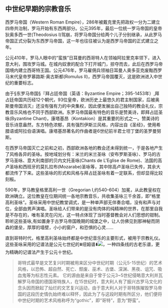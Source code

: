 ## 中世纪早期的宗教音乐

西罗马帝国（Western Roman Empire），286年被戴克里先把政权一分为二建立四帝共治制，罗马开始有东西两部分。公元395年，最后一位统一罗马帝国的皇帝狄奥多西一世(Theodosius I)驾崩，将罗马帝国分给两个儿子分别继承，从此罗马帝国正式分裂为东西罗马帝国，这一年也往往被认为是西罗马帝国的正式建立之年。

公元410年，罗马人眼中的“蛮族”日耳曼的西哥特人在领袖阿拉里克率领下，进入意大利，围攻罗马城。在城内奴隶的配合下打开城门，掠夺而去，此后在西罗马帝国境内建立西哥特王国。公元476年，罗马雇佣兵领袖日耳曼人奥多亚克废黜西罗马末代皇帝罗慕路斯·奥古斯都(Romulus Ⅱ)，西罗马帝国覆灭，这是欧洲进入中世纪的重要标志。

由于<span class="tooltip">§东罗马帝国§<span class="tooltiptext">『拜占廷帝国（英语：Byzantine Empire；395-1453年）,拜占廷帝国共历经12个朝代，93位皇帝，欧洲历史上最悠久的君主制国家，后被奥斯曼帝国消灭』</span></span>还没有强有力的中央集权，因此便发展出自己独特的教会礼仪，宗教音乐风格也不同于西部欧洲。东罗马帝国最有特色的音乐是赞美诗，即拜占廷圣咏(Byzantine Chant)，康塔基昂（Kontakion）是其重要的形式之一。赞美诗的音乐诗意盎然，东方特色浓郁，具有强烈伊斯兰风格，内容出自《圣经》，使用希腊语或阿拉伯语演唱。康塔基昂著名的作曲者是6世纪前半君士坦丁堡的圣罗曼努斯。

在西罗马帝国灭亡之前和之初，西部欧洲各地的教会还未得到统一，于是各地产生了风格各异的圣咏。按地域划分有：米兰的米兰圣咏（安布罗斯圣咏）、罗马的古罗马圣咏、意大利南部的贝内文托圣咏(Chants de L'Eglise de Rome)、法国的高卢圣咏和西班牙的莫扎拉布(Mozarabe)圣咏等，其中除高卢圣咏已失传，其余大都流传了下来。这些圣咏的形式和风格与拜占廷圣咏有着一定联系，但却显得比较刻板。

590年，罗马教皇格里高利一世（Gregorian I,约540-604）加冕，从此教皇权在欧洲确立。这位教皇在位期间统一各地宗教音乐，共收集圣咏三千余首，即“格里高利圣咏”。圣咏采用中世纪教堂调式，是一种单声部无伴奏合唱，没有和声与对位，全部由男声演唱。圣咏给人们带来的是没有肉体的纯精神的世界，在那里自我是不存在的，唯有圣灵在闪光，这一特点体现了当时基督教会对人们思想的钳制。聆听这些圣咏,有如置身于古罗马帝国晚期的城堡之中，让人仿佛见到那神秘而阴森的堡垒，厚厚的墙壁，小小的窗户，和恐惧的心灵……

直到哥特时代，格里高利圣咏始终都是中世纪音乐的主要形式，被用于宗教礼仪。这些圣咏采用的记谱法是公元七世纪的<span class="tooltip">⬇️纽姆谱⬇️<span class="tooltiptext"><img src='https://images.weserv.nl/?url=http://img3.doubanio.com/view/note/Fl/public/p45063593.jpg' referrerPolicy="no-referrer"  /></span></span>，一种四条线的古老乐谱，更为精确的记谱法产生于公元十世纪。

> 哥特式最早是文艺复兴时期被用来区分中世纪时期（公元5-15世纪）的艺术风格，以恐怖、超自然、死亡、颓废、巫术、古堡、深渊、黑夜、诅咒、吸血鬼等为标志性元素。
> 它的源由是来自于曾于公元3~5世纪侵略意大利并瓦解罗马帝国的德国哥特族人，在15世纪时，意大利人有了振兴古罗马文化的念头因而掀起了灿烂的文艺复兴运动，由于意大利人对于哥特族摧毁罗马帝国的这段历史情仇始终难以释怀，因此为了与这段时期有所区分，他们便将中世纪时期的艺术风格称呼为“gothic”，即“哥特”，意为“野蛮”。